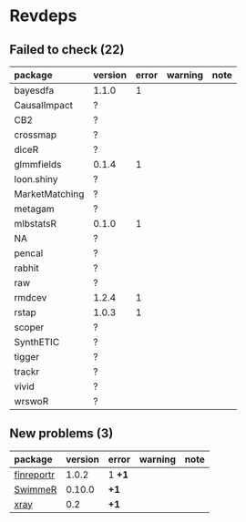 # Revdeps

## Failed to check (22)

|package        |version |error |warning |note |
|:--------------|:-------|:-----|:-------|:----|
|bayesdfa       |1.1.0   |1     |        |     |
|CausalImpact   |?       |      |        |     |
|CB2            |?       |      |        |     |
|crossmap       |?       |      |        |     |
|diceR          |?       |      |        |     |
|glmmfields     |0.1.4   |1     |        |     |
|loon.shiny     |?       |      |        |     |
|MarketMatching |?       |      |        |     |
|metagam        |?       |      |        |     |
|mlbstatsR      |0.1.0   |1     |        |     |
|NA             |?       |      |        |     |
|pencal         |?       |      |        |     |
|rabhit         |?       |      |        |     |
|raw            |?       |      |        |     |
|rmdcev         |1.2.4   |1     |        |     |
|rstap          |1.0.3   |1     |        |     |
|scoper         |?       |      |        |     |
|SynthETIC      |?       |      |        |     |
|tigger         |?       |      |        |     |
|trackr         |?       |      |        |     |
|vivid          |?       |      |        |     |
|wrswoR         |?       |      |        |     |

## New problems (3)

|package                              |version |error    |warning |note |
|:------------------------------------|:-------|:--------|:-------|:----|
|[finreportr](problems.md#finreportr) |1.0.2   |1 __+1__ |        |     |
|[SwimmeR](problems.md#swimmer)       |0.10.0  |__+1__   |        |     |
|[xray](problems.md#xray)             |0.2     |__+1__   |        |     |

